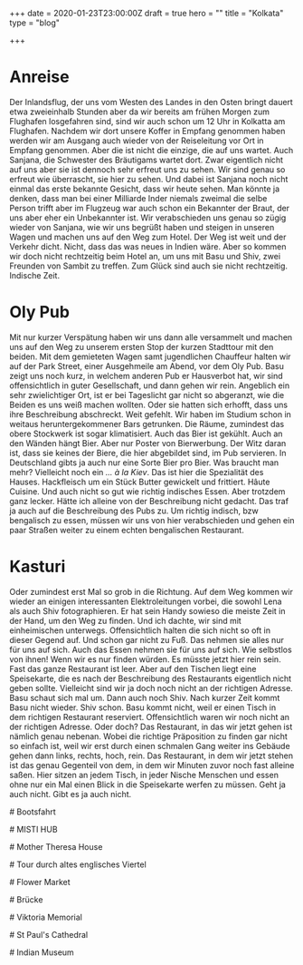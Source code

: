 +++
date = 2020-01-23T23:00:00Z
draft = true
hero = ""
title = "Kolkata"
type = "blog"

+++
# Anreise

Der Inlandsflug, der uns vom Westen des Landes in den Osten bringt dauert etwa zweieinhalb Stunden aber da wir bereits am frühen Morgen zum Flughafen losgefahren sind, sind wir auch schon um 12 Uhr in Kolkatta am Flughafen. Nachdem wir dort unsere Koffer in Empfang genommen haben werden wir am Ausgang auch wieder von der Reiseleitung vor Ort in Empfang genommen. Aber die ist nicht die einzige, die auf uns wartet. Auch Sanjana, die Schwester des Bräutigams wartet dort. Zwar eigentlich nicht auf uns aber sie ist dennoch sehr erfreut uns zu sehen. Wir sind genau so erfreut wie überrascht, sie hier zu sehen. Und dabei ist Sanjana noch nicht einmal das erste bekannte Gesicht, dass wir heute sehen. Man könnte ja denken, dass man bei einer Milliarde Inder niemals zweimal die selbe Person trifft aber im Flugzeug war auch schon ein Bekannter der Braut, der uns aber eher ein Unbekannter ist. Wir verabschieden uns genau so zügig wieder von Sanjana, wie wir uns begrüßt haben und steigen in unseren Wagen und machen uns auf den Weg zum Hotel. Der Weg ist weit und der Verkehr dicht. Nicht, dass das was neues in Indien wäre. Aber so kommen wir doch nicht rechtzeitig beim Hotel an, um uns mit Basu und Shiv, zwei Freunden von Sambit zu treffen. Zum Glück sind auch sie nicht rechtzeitig. Indische Zeit.

# Oly Pub

Mit nur kurzer Verspätung haben wir uns dann alle versammelt und machen uns auf den Weg zu unserem ersten Stop der kurzen Stadttour mit den beiden. Mit dem gemieteten Wagen samt jugendlichen Chauffeur halten wir auf der Park Street, einer Ausgehmeile am Abend, vor dem Oly Pub. Basu zeigt uns noch kurz, in welchem anderen Pub er Hausverbot hat, wir sind offensichtlich in guter Gesellschaft, und dann gehen wir rein. Angeblich ein sehr zwielichtiger Ort, ist er bei Tageslicht gar nicht so abgeranzt, wie die Beiden es uns weiß machen wollten. Oder sie hatten sich erhofft, dass uns ihre Beschreibung abschreckt. Weit gefehlt. Wir haben im Studium schon in weitaus heruntergekommener Bars getrunken. Die Räume, zumindest das obere Stockwerk ist sogar klimatisiert. Auch das Bier ist gekühlt.  Auch an den Wänden hängt Bier. Aber nur Poster von Bierwerbung. Der Witz daran ist, dass sie keines der Biere, die hier abgebildet sind, im Pub servieren. In Deutschland gibts ja auch nur eine Sorte Bier pro Bier. Was braucht man mehr? Vielleicht noch ein _... à la Kiev_. Das ist hier die Spezialität des Hauses. Hackfleisch um ein Stück Butter gewickelt und frittiert. Hâute Cuisine. Und auch nicht so gut wie richtig indisches Essen. Aber trotzdem ganz lecker. Hätte ich alleine von der Beschreibung nicht gedacht. Das traf ja auch auf die Beschreibung des Pubs zu. Um richtig indisch, bzw bengalisch zu essen, müssen wir uns von hier verabschieden und gehen ein paar Straßen weiter zu einem echten bengalischen Restaurant.

# Kasturi

Oder zumindest erst Mal so grob in die Richtung. Auf dem Weg kommen wir wieder an einigen interessanten Elektroleitungen vorbei, die sowohl Lena als auch Shiv fotographieren. Er hat sein Handy sowieso die meiste Zeit in der Hand, um den Weg zu finden. Und ich dachte, wir sind mit einheimischen unterwegs. Offensichtlich halten die sich nicht so oft in dieser Gegend auf. Und schon gar nicht zu Fuß. Das nehmen sie alles nur für uns auf sich. Auch das Essen nehmen sie für uns auf sich. Wie selbstlos von ihnen! Wenn wir es nur finden würden. Es müsste jetzt hier rein sein. Fast das ganze Restaurant ist leer. Aber auf den Tischen liegt eine Speisekarte, die es nach der Beschreibung des Restaurants eigentlich nicht geben sollte. Vielleicht sind wir ja doch noch nicht an der richtigen Adresse. Basu schaut sich mal um. Dann auch noch Shiv. Nach kurzer Zeit kommt Basu nicht wieder. Shiv schon. Basu kommt nicht, weil er einen Tisch in dem richtigen Restaurant reserviert. Offensichtlich waren wir noch nicht an der richtigen Adresse. Oder doch? Das Restaurant, in das wir jetzt gehen ist nämlich genau nebenan. Wobei die richtige Präposition zu finden gar nicht so einfach ist, weil wir erst durch einen schmalen Gang weiter ins Gebäude gehen dann links, rechts, hoch, rein. Das Restaurant, in dem wir jetzt stehen ist das genau Gegenteil von dem, in dem wir Minuten zuvor noch fast alleine saßen. Hier sitzen an jedem Tisch, in jeder Nische Menschen und essen ohne nur ein Mal einen Blick in die Speisekarte werfen zu müssen. Geht ja auch nicht. Gibt es ja auch nicht. 

\# Bootsfahrt

\# MISTI HUB

\# Mother Theresa House

\# Tour durch altes englisches Viertel

\# Flower Market

\# Brücke

\# Viktoria Memorial

\# St Paul's Cathedral

\# Indian Museum